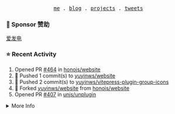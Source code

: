 <p align="center">
  <samp>
    <a href="https://yuy1n.io">me</a> .
    <a href="https://yuy1n.io/blog">blog</a> .
    <a href="https://yuy1n.io/projects">projects</a> .
    <a href="https://twitter.com/yuyinws">tweets</a>
  </samp>
</p>

### 💖 Sponsor 赞助

[爱发电](https://afdian.com/a/yuyinws)

### ⭐️ Recent Activity
<!--RECENT_ACTIVITY:start-->
1. Opened PR [#464](https://github.com/honojs/website/pull/464) in [honojs/website](https://github.com/honojs/website)<br>
2. 💪 Pushed 1 commit(s) to [yuyinws/website](https://github.com/yuyinws/website)<br>
3. 💪 Pushed 2 commit(s) to [yuyinws/vitepress-plugin-group-icons](https://github.com/yuyinws/vitepress-plugin-group-icons)<br>
4. 🍴 Forked [yuyinws/website](https://github.com/yuyinws/website) from [honojs/website](https://github.com/honojs/website)<br>
5. Opened PR [#407](https://github.com/unjs/unplugin/pull/407) in [unjs/unplugin](https://github.com/unjs/unplugin)<br>
<!--RECENT_ACTIVITY:end-->

<details>
  <summary>
  More Info
  </summary>

[![wakatime](https://wakatime.com/badge/user/51143705-a99d-4e70-b101-fd9e1cb44e71.svg)](https://wakatime.com/@51143705-a99d-4e70-b101-fd9e1cb44e71)

<img src="https://cdn.jsdelivr.net/gh/yuyinws/yuyinws/gitmand.svg" />
<br />
<img src="https://card.yuy1n.io/card/76561198340841543/dark,bg-game-1850570" />
<br />
<img src="https://cdn.jsdelivr.net/gh/yuyinws/yuyinws/github-metrics.svg" />
</details>
